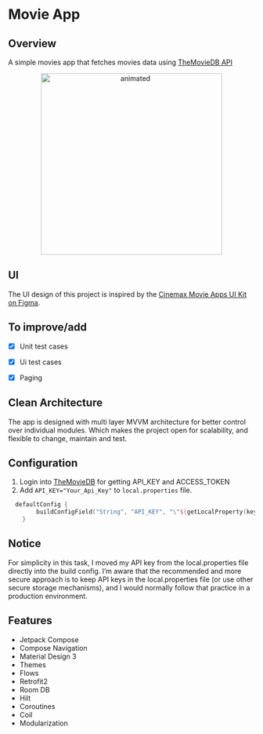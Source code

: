 # Movie App

## Overview
A simple movies app that fetches movies data using [TheMovieDB API](https://developers.themoviedb.org/3/movies)


<p align="center">
  <img src="https://github.com/DresdRam/movie-app/blob/main/screenshots/overview.gif" alt="animated" width="370"/>
</p>


## UI
The UI design of this project is inspired by the [Cinemax Movie Apps UI Kit on Figma](https://www.figma.com/design/wIvEM76AxAkiAsZbx7lQHp/Cinemax---Movie-Apps-UI-Kit--Community-?node-id=5-2&p=f&t=aKAMwsxzHPOESMuM-0).

## To improve/add
- [X] Unit test cases
- [X] Ui test cases
- [X] Paging


## Clean Architecture
The app is designed with multi layer MVVM architecture for better control over individual modules. Which makes the project open for scalability, and flexible to change, maintain and test.

## Configuration

1. Login into [TheMovieDB](https://www.themoviedb.org/) for getting API_KEY and ACCESS_TOKEN
2. Add `API_KEY="Your_Api_Key"` to `local.properties` file.

```kotlin
  defaultConfig {
        buildConfigField("String", "API_KEY", "\"${getLocalProperty(key = "API_KEY")}\"")
    }
 ```

## Notice

For simplicity in this task, I moved my API key from the local.properties file directly into the build config.
I’m aware that the recommended and more secure approach is to keep API keys in the local.properties file (or use other secure storage mechanisms), and I would normally follow that practice in a production environment.


## Features

- Jetpack Compose
- Compose Navigation
- Material Design 3
- Themes
- Flows
- Retrofit2
- Room DB
- Hilt
- Coroutines
- Coil
- Modularization
